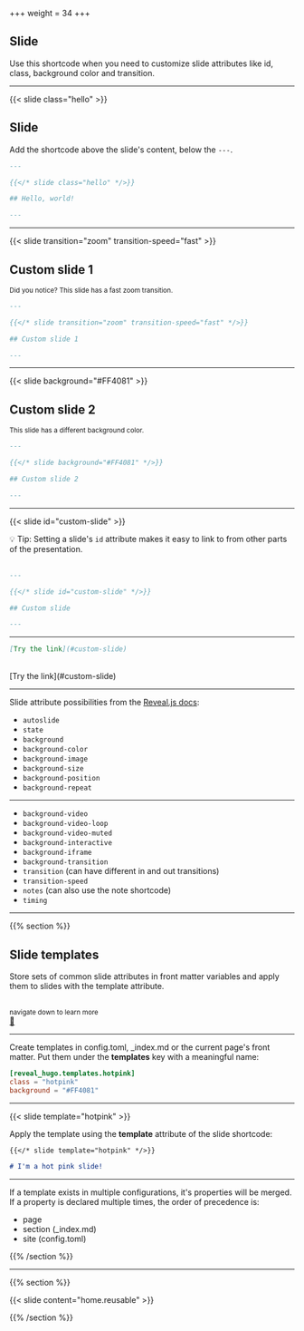 +++
weight = 34
+++

## Slide

Use this shortcode when you need to customize slide attributes like id, class, background color and transition.

---

{{< slide class="hello" >}}

## Slide

Add the shortcode above the slide's content, below the `---`.

```markdown
---

{{</* slide class="hello" */>}}

## Hello, world!

---
```

---

{{< slide transition="zoom" transition-speed="fast" >}}

## Custom slide 1

<small>Did you notice? This slide has a fast zoom transition.</small>

```markdown
---

{{</* slide transition="zoom" transition-speed="fast" */>}}

## Custom slide 1

---
```

---

{{< slide background="#FF4081" >}}

## Custom slide 2

<small>This slide has a different background color.</small>

```markdown
---

{{</* slide background="#FF4081" */>}}

## Custom slide 2

---
```

---

{{< slide id="custom-slide" >}}

💡 Tip: Setting a slide's `id` attribute makes it easy to link to from other parts of the presentation.
<br><br>

```markdown
---

{{</* slide id="custom-slide" */>}}

## Custom slide

---
```

---

```markdown
[Try the link](#custom-slide)
```

<br>
[Try the link](#custom-slide)

---

Slide attribute possibilities from the [Reveal.js docs](https://github.com/hakimel/reveal.js):

- `autoslide`
- `state`
- `background`
- `background-color`
- `background-image`
- `background-size`
- `background-position`
- `background-repeat`

---

- `background-video`
- `background-video-loop`
- `background-video-muted`
- `background-interactive`
- `background-iframe`
- `background-transition`
- `transition` (can have different in and out transitions)
- `transition-speed`
- `notes` (can also use the note shortcode)
- `timing`

---

{{% section %}}

## Slide templates

Store sets of common slide attributes in front matter variables and apply them to slides with the template attribute.

<br>
<small>
navigate down to learn more
</small>
<br>
<a href="#" class="navigate-down">🔽</a>

---

Create templates in config.toml, _index.md or the current page's front matter. Put them under the **templates** key with a meaningful name:

```toml
[reveal_hugo.templates.hotpink]
class = "hotpink"
background = "#FF4081"
```

---

{{< slide template="hotpink" >}}

Apply the template using the **template** attribute of the slide shortcode:

```markdown
{{</* slide template="hotpink" */>}}

# I'm a hot pink slide!
```

---

If a template exists in multiple configurations, it's properties will be merged. If a property is declared multiple times, the order of precedence is:

- page
- section (_index.md)
- site (config.toml)

{{% /section %}}

---

{{% section %}}

{{< slide content="home.reusable" >}}

{{% /section %}}
